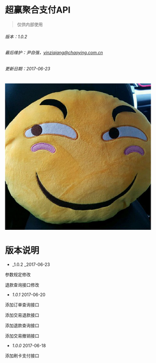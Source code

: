 # 超赢聚合支付API

> 仅供内部使用

###### 版本：1.0.2

###### 最后维护：尹自强，yinziqiang@chaoying.com.cn

###### 更新日期：2017-06-23

# ![](/assets/尹自强7.jpg)

# 版本说明

* _1.0.2  _2017-06-23

参数规定修改

退款查询接口修改

* _1.0.1_  2017-06-20

添加订单查询接口

添加交易退款接口

添加退款查询接口

添加交易撤销接口

* _1.0.0_  2017-06-18

添加刷卡支付接口

